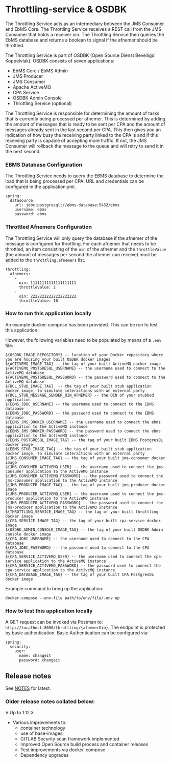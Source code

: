 # Throttling-service & OSDBK

The Throttling Service acts as an intermediary between the JMS Consumer and EbMS Core. The Throttling Service receives a REST call from the JMS Consumer that holds a receiver oin. 
The Throttling Service then queries the EbMS database and returns a boolean to signal if the afnemer should be throttled. 

The Throttling Service is part of OSDBK (Open Source Dienst Beveiligd Koppelvlak). OSDBK consists of seven applications:

- EbMS Core / EbMS Admin
- JMS Producer
- JMS Consumer
- Apache ActiveMQ
- CPA Service
- OSDBK Admin Console
- Throttling Service (optional)

The Throttling Service is responsible for determining the amount of tasks that is currently being processed per afnemer.
This is determined by adding the amount of messages that is ready to be sent per CPA and the amount of messages already sent in the last second per CPA. 
This then gives you an indication of how busy the receiving party linked to the CPA is and if this receiving party is capable of accepting more traffic.
If not, the JMS Consumer will rollback the message to the queue and will retry to send it in the next second.

### EBMS Database Configuration
The Throttling Service needs to query the EBMS database to determine the load that is being processed per CPA.
URL and credentials can be configured in the application.yml.

~~~
spring:
  datasource:
    url: jdbc:postgresql://ebms-database:5432/ebms
    username: ebms
    password: ebms
~~~

### Throttled Afnemers Configuration
The Throttling Service will only query the database if the afnemer of the message is configured for throttling. For each afnemer that needs
to be throttled, an item consisting of the `oin` of the afnemer and the `throttleValue` (the amount of messages per second the afnemer can receive) must be 
added to the `throttling.afnemers` list.

~~~
throttling:
  afnemers:
    -
      oin: 11111111111111111111
      throttleValue: 2
    -
      oin: 22222222222222222222
      throttleValue: 10
~~~

### How to run this application locally
An example docker-compose has been provided. This can be run to test this application.

However, the following variables need to be populated by means of a `.env` file:
~~~
${OSDBK_IMAGE_REPOSITORY} -- location of your Docker repository where you are housing your built OSDBK docker images
${ACTIVEMQ_IMAGE_TAG} -- the tag of your built ActiveMQ docker image
${ACTIVEMQ_POSTGRESQL_USERNAME} -- the username used to connect to the ActiveMQ database
${ACTIVEMQ_POSTGRESQL_PASSWORD} -- the password used to connect to the ActiveMQ database
${DGL_STUB_IMAGE_TAG}  -- the tag of your built stub application docker image, to simulate interactions with an external party
${DGL_STUB_MESSAGE_SENDER_OIN_AFNEMER} -- the OIN of your stubbed application
${EBMS_JDBC_USERNAME} -- the username used to connect to the EBMS database
${EBMS_JDBC_PASSWORD} -- the password used to connect to the EBMS database
${EBMS_JMS_BROKER_USERNAME} -- the username used to connect the ebms application to the ActiveMQ instance
${EBMS_JMS_BROKER_PASSWORD} -- the password used to connect the ebms application to the ActiveMQ instance
${EBMS_POSTGRESQL_IMAGE_TAG} -- the tag of your built EBMS PostgresQL docker image
${EBMS_STUB_IMAGE_TAG} -- the tag of your built stub application docker image, to simulate interactions with an external party
${JMS_CONSUMER_IMAGE_TAG} -- the tag of your built jms-consumer docker image
${JMS_CONSUMER_ACTIVEMQ_USER} -- the username used to connect the jms-consumer application to the ActiveMQ instance
${JMS_CONSUMER_ACTIVEMQ_PASSWORD} -- the password used to connect the jms-consumer application to the ActiveMQ instance
${JMS_PRODUCER_IMAGE_TAG} -- the tag of your built jms-producer docker image
${JMS_PRODUCER_ACTIVEMQ_USER} -- the username used to connect the jms-producer application to the ActiveMQ instance
${JMS_PRODUCER_ACTIVEMQ_PASSWORD} -- the password used to connect the jms-producer application to the ActiveMQ instance
${THROTTLING_SERVICE_IMAGE_TAG} -- the tag of your built throttling docker image
${CPA_SERVICE_IMAGE_TAG} -- the tag of your built cpa-service docker image
${OSDBK_ADMIN_CONSOLE_IMAGE_TAG} -- the tag of your built OSDBK Admin console docker image
${CPA_JDBC_USERNAME} -- the username used to connect to the CPA database
${CPA_JDBC_PASSWORD} -- the password used to connect to the CPA database
${CPA_SERVICE_ACTIVEMQ_USER} -- the username used to connect the cpa-service application to the ActiveMQ instance
${CPA_SERVICE_ACTIVEMQ_PASSWORD} -- the password used to connect the cpa-service application to the ActiveMQ instance
${CPA_DATABASE_IMAGE_TAG} -- the tag of your built CPA PostgresQL docker image
~~~

Example command to bring up the application:
~~~
docker-compose --env-file path/to/env/file/.env up
~~~

### How to test this application locally
A GET request can be invoked via Postman to: `http://localhost:8080/throttling/{afnemerOin}`. The endpoint is protected 
by basic authentication. Basic Authentication can be configured via:
~~~
spring:
  security:
    user:
      name: changeit
      password: changeit
~~~

## Release notes
See [NOTES][NOTES] for latest.

[NOTES]: templates/NOTES.txt

### Older release notes collated below:

V Up to 1.12.3
- Various improvements to:
    - container technology
    - use of base-images
    - GITLAB Security scan framework implemented
    - Improved Open Source build process and container releases
    - Test improvements via docker-compose
    - Dependency upgrades
